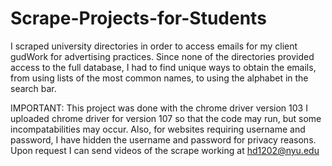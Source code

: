 # Scrape-Projects-for-Students
I scraped university directories in order to access emails for my client gudWork for advertising practices. Since none of the directories provided access to the full database, I had to find unique ways to obtain the emails, from using lists of the most common names, to using the alphabet in the search bar.

IMPORTANT: This project was done with the chrome driver version 103
I uploaded chrome driver for version 107 so that the code may run, but some incompatabilities may occur.
Also, for websites requiring username and password, I have hidden the username and password for privacy reasons. 
Upon request I can send videos of the scrape working at hd1202@nyu.edu
